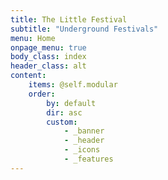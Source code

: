 ```yaml
---
title: The Little Festival
subtitle: "Underground Festivals"
menu: Home
onpage_menu: true
body_class: index
header_class: alt
content:
    items: @self.modular
    order:
        by: default
        dir: asc
        custom:
            - _banner
            - _header
            - _icons
            - _features
---
```

